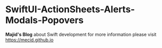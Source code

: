 # SwiftUI-ActionSheets-Alerts-Modals-Popovers
**Majid's Blog** about Swift development
for more information please visit https://mecid.github.io
